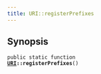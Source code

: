 ```yaml
---
title: URI::registerPrefixes
---
```


## Synopsis

<code>public static function <b><a href="URI">URI</a>::registerPrefixes</b>()</code>

